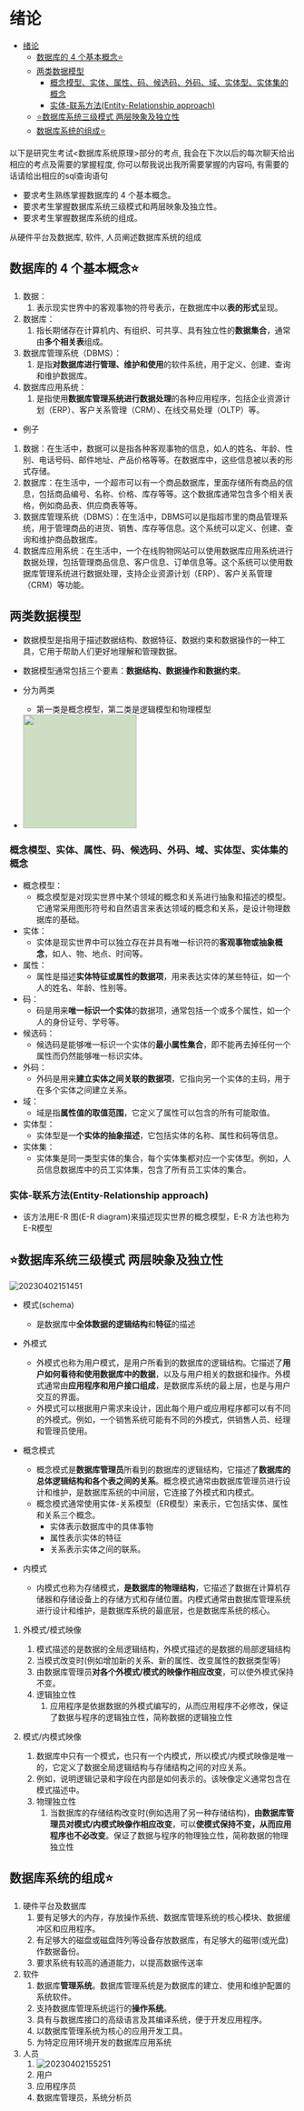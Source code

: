 # 绪论

- [绪论](#绪论)
  - [数据库的 4 个基本概念⭐](#数据库的-4-个基本概念)
  - [两类数据模型](#两类数据模型)
    - [概念模型、实体、属性、码、候选码、外码、域、实体型、实体集的概念](#概念模型实体属性码候选码外码域实体型实体集的概念)
    - [实体-联系方法(Entity-Relationship approach)](#实体-联系方法entity-relationship-approach)
  - [⭐数据库系统三级模式 两层映象及独立性](#数据库系统三级模式-两层映象及独立性)
  - [数据库系统的组成⭐](#数据库系统的组成)

以下是研究生考试<数据库系统原理>部分的考点, 我会在下次以后的每次聊天给出相应的考点及需要的掌握程度, 你可以帮我说出我所需要掌握的内容吗, 有需要的话请给出相应的sql查询语句

- 要求考生熟练掌握数据库的 4 个基本概念。
- 要求考生掌握数据库系统三级模式和两层映象及独立性。
- 要求考生掌握数据库系统的组成。

从硬件平台及数据库, 软件, 人员阐述数据库系统的组成

## 数据库的 4 个基本概念⭐

1. 数据：
   1. 表示现实世界中的客观事物的符号表示，在数据库中以**表的形式**呈现。
2. 数据库：
   1. 指长期储存在计算机内、有组织、可共享、具有独立性的**数据集合**，通常由**多个相关表**组成。
3. 数据库管理系统（DBMS）：
   1. 是指**对数据库进行管理、维护和使用**的软件系统，用于定义、创建、查询和维护数据库。
4. 数据库应用系统：
   1. 是指使用**数据库管理系统进行数据处理**的各种应用程序，包括企业资源计划（ERP）、客户关系管理（CRM）、在线交易处理（OLTP）等。

- 例子

1. 数据：在生活中，数据可以是指各种客观事物的信息，如人的姓名、年龄、性别、电话号码、邮件地址、产品价格等等。在数据库中，这些信息被以表的形式存储。
2. 数据库：在生活中，一个超市可以有一个商品数据库，里面存储所有商品的信息，包括商品编号、名称、价格、库存等等。这个数据库通常包含多个相关表格，例如商品表、供应商表等等。
3. 数据库管理系统（DBMS）：在生活中，DBMS可以是指超市里的商品管理系统，用于管理商品的进货、销售、库存等信息。这个系统可以定义、创建、查询和维护商品数据库。
4. 数据库应用系统：在生活中，一个在线购物网站可以使用数据库应用系统进行数据处理，包括管理商品信息、客户信息、订单信息等。这个系统可以使用数据库管理系统进行数据处理，支持企业资源计划（ERP）、客户关系管理（CRM）等功能。

## 两类数据模型

- 数据模型是指用于描述数据结构、数据特征、数据约束和数据操作的一种工具，它用于帮助人们更好地理解和管理数据。
- 数据模型通常包括三个要素：**数据结构、数据操作和数据约束**。

- 分为两类
  - 第一类是概念模型，第二类是逻辑模型和物理模型
- <image style="height:200px; background-color:#CDDEC2" src="https://raw.githubusercontent.com/Logible/Image/main/note_image/20230402115432.png"/>

### 概念模型、实体、属性、码、候选码、外码、域、实体型、实体集的概念

- 概念模型：
  - 概念模型是对现实世界中某个领域的概念和关系进行抽象和描述的模型。它通常采用图形符号和自然语言来表达领域的概念和关系，是设计物理数据库的基础。
- 实体：
  - 实体是现实世界中可以独立存在并具有唯一标识符的**客观事物或抽象概念**，如人、物、地点、时间等。
- 属性：
  - 属性是描述**实体特征或属性的数据项**，用来表达实体的某些特征，如一个人的姓名、年龄、性别等。
- 码：
  - 码是用来**唯一标识一个实体**的数据项，通常包括一个或多个属性，如一个人的身份证号、学号等。
- 候选码：
  - 候选码是能够唯一标识一个实体的**最小属性集合**，即不能再去掉任何一个属性而仍然能够唯一标识实体。
- 外码：
  - 外码是用来**建立实体之间关联的数据项**，它指向另一个实体的主码，用于在多个实体之间建立关系。
- 域：
  - 域是指**属性值的取值范围**，它定义了属性可以包含的所有可能取值。
- 实体型：
  - 实体型是一**个实体的抽象描述**，它包括实体的名称、属性和码等信息。
- 实体集：
  - 实体集是同一类型实体的集合，每个实体集都对应一个实体型。例如，人员信息数据库中的员工实体集，包含了所有员工实体的集合。

### 实体-联系方法(Entity-Relationship approach)

- 该方法用E-R 图(E-R diagram)来描述现实世界的概念模型，E-R 方法也称为 E-R模型

## ⭐数据库系统三级模式 两层映象及独立性

![20230402151451](https://raw.githubusercontent.com/Logible/Image/main/note_image/20230402151451.png)

- 模式(schema)
  - 是数据库中**全体数据的逻辑结构**和**特征**的描述

- 外模式
  - 外模式也称为用户模式，是用户所看到的数据库的逻辑结构。它描述了**用户如何看待和使用数据库中的数据**，以及与用户相关的数据和操作。外模式通常由**应用程序和用户接口组成**，是数据库系统的最上层，也是与用户交互的界面。
  - 外模式可以根据用户需求来设计，因此每个用户或应用程序都可以有不同的外模式。例如，一个销售系统可能有不同的外模式，供销售人员、经理和管理员使用。

- 概念模式
  - 概念模式是**数据库管理员**所看到的数据库的逻辑结构，它描述了**数据库的总体逻辑结构和各个表之间的关系**。概念模式通常由数据库管理员进行设计和维护，是数据库系统的中间层，它连接了外模式和内模式。
  - 概念模式通常使用实体-关系模型（ER模型）来表示，它包括实体、属性和关系三个概念。
    - 实体表示数据库中的具体事物
    - 属性表示实体的特征
    - 关系表示实体之间的联系。

- 内模式
  - 内模式也称为存储模式，**是数据库的物理结构**，它描述了数据在计算机存储器和存储设备上的存储方式和存储位置。内模式通常由数据库管理系统进行设计和维护，是数据库系统的最底层，也是数据库系统的核心。

1. 外模式/模式映像
   1. 模式描述的是数据的全局逻辑结构，外模式描述的是数据的局部逻辑结构
   2. 当模式改变时(例如增加新的关系、新的属性、改变属性的数据类型等)
   3. 由数据库管理员**对各个外模式/模式的映像作相应改变**，可以使外模式保持不变。
   4. 逻辑独立性
      1. 应用程序是依据数据的外模式编写的，从而应用程序不必修改，保证了数据与程序的逻辑独立性，简称数据的逻辑独立性

2. 模式/内模式映像
   1. 数据库中只有一个模式，也只有一个内模式，所以模式/内模式映像是唯一的，它定义了数据全局逻辑结构与存储结构之间的对应关系。
   2. 例如，说明逻辑记录和字段在内部是如何表示的。该映像定义通常包含在模式描述中。
   3. 物理独立性
      1. 当数据库的存储结构改变时(例如选用了另一种存储结构)，**由数据库管理员对模式/内模式映像作相应改变**，可以**使模式保持不变，从而应用程序也不必改变**。保证了数据与程序的物理独立性，简称数据的物理独立性

## 数据库系统的组成⭐

1. 硬件平台及数据库
   1. 要有足够大的内存，存放操作系统、数据库管理系统的核心模块、数据缓冲区和应用程序。
   2. 有足够大的磁盘或磁盘阵列等设备存放数据库，有足够大的磁带(或光盘)作数据备份。
   3. 要求系统有较高的通道能力，以提高数据传送率
2. 软件
   1. 数据库**管理系统**。数据库管理系统是为数据库的建立、使用和维护配置的系统软件。
   2. 支持数据库管理系统运行的**操作系统**。
   3. 具有与数据库接口的高级语言及其编译系统，便于开发应用程序。
   4. 以数据库管理系统为核心的应用开发工具。
   5. 为特定应用环境开发的数据库应用系统
3. 人员
   1. ![20230402155251](https://raw.githubusercontent.com/Logible/Image/main/note_image/20230402155251.png)
   2. 用户
   3. 应用程序员
   4. 数据库管理员，系统分析员
